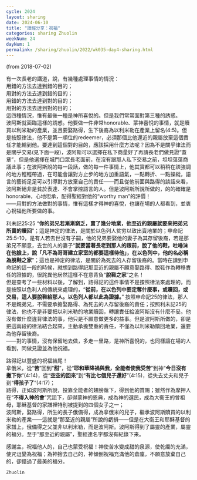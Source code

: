 ```yaml
---
cycle: 2024
layout: sharing
date: 2024-06-10
title: "讀經分享：祝福"
categories: sharing Zhuolin
weekNum: 24
dayNum: 1
permalink: /sharing/zhuolin/2022/wk035-day4-sharing.html
---
```

(from 2018-07-02)

有一次長老的講道，說，有幾種處理事情的情況：    
用錯的方法去達到錯的目的；    
用對的方法去達到錯的目的；    
用錯的方法去達到對的目的；    
用對的方法去達到對的目的；    
這四種情況，惟有最後一種是神所喜悅的。但是我們常常面對第三種的誘惑。    
波阿斯就面臨這樣的誘惑。他要做一件非常honorable、蒙神喜悅的事情，就是贖買以利米勒的產業，並且要娶路得，生下後裔為以利米勒在產業上留名(4:5)。但是按照律法，他不是第一順位的redeemer，必須那個比他還近的親屬放棄這個責任才能輪到他。要達到這個對的目的，應該採用什麼方法呢？因為不是關乎律法而是關乎交易(見下面一段)，波阿斯可以選擇在私下商量好了再請長老們做見證“蓋章”，但是他選擇在城門口眾長老面前，在沒有跟那人私下交易之前，坦坦蕩蕩商議此事；在波阿斯說的每一段話，做的每一件事情上，他其實都可以稍稍在該強調的地方輕輕帶過，在可能會讓對方止步的地方加重語氣，一點轉折、一點操縱，語言的藝術足足可以引導對方放棄自己的責任——而且從他前面與路得的談話來看，波阿斯絕非是貧於表達、不會掌控語言的人。但是波阿斯所說所做的，的的確確是honorable，心地坦承，配得聖經對他的“worthy man”的評價！    
——用對的方法做對的事情，惟有這樣才得神的喜悅，也讓在場的人都看到，並衷心祝福他所要做的事。  

利未記25:25 “**你的弟兄若漸漸窮乏，賣了幾分地業，他至近的親屬就要來把弟兄所賣的贖回**”；這是神定的律法，是關於以色列人贫穷以致出賣地業的；申命記25:5-10，是有人若去世沒有子嗣，他的兄弟要娶他的妻子為其存留後裔，若是那弟兄不願意，去世的人的妻子“**就要當著長老到那人的跟前，脫了他的鞋，吐唾沫在他臉上，說「凡不為哥哥建立家室的都要這樣待他」，在以色列中，他的名必稱為脫鞋之家**”；這也是神定的律法，是關於為死去的人存留後裔的。當時在讀到申命記的這一段的時候，就想到路得記那至近的親屬不願意娶路得、脫鞋作為轉移責任的證據的，很詫異他居然這樣不在意背負“**脫鞋之家**”之名！    
但是查考了一些材料以後，了解到，路得記的這件事情不是按照律法來處理的，而是按照以色利人的傳統來處理的，“**從前，在以色列中要定奪什麼事，或贖回，或交易，這人要脫鞋給那人。以色列人都以此為證據。**” 按照申命記25的律法，那人不是親弟兄，不需要承擔娶路得、為死去的人存留後裔的責任；按照利未記25的律法，他也不是非要把以利米勒的地業贖回，轉讓責任給波阿斯沒有什麼不妥。他沒有做什麼違背律法的事，他只是不願意做更多的益事。但是波阿斯所做的，卻是把這兩段的律法結合起來，主動承擔雙重的責任，不僅為以利米勒贖回地業，還要為他存留後裔。    
——對的事情，沒有保留地去做，多走一里路，是神所喜悅的，也同樣讓在場的人看到，同做見證並為他祝福。  

路得記以豐盛的祝福結尾！    
拿俄米，從“**苦**”回到“**甜**”，從“**耶和華降禍與我，全能者使我受苦**”到神“**今日沒有撇下你**”(4:14)，從“**空空的回來**”到“**有比七個兒子還好**”(4:15)，從失去丈夫和兒子到“**得孩子了**”(4:17)；    
路得，正如波阿斯所說，投靠全能者的翅膀蔭下，得到他的賞賜；雖然作為摩押人在“**不得入神的會**”咒詛下，卻得蒙神的恩典，成為神的選民，成為大衛王的曾祖母，耶穌基督的家譜裡特別被提到的四個女子之一；    
波阿斯，娶路得，所生的長子俄備得，成為拿俄米的兒子，繼承波阿斯贖買的以利米勒的產業——這就是“那至近的親屬”所說的虧損——但是在大衛王和耶穌基督的家譜上，俄備得之父並非以利米勒，而是波阿斯。波阿斯得到了屬靈的產業，屬靈的福分。至于“那至近的親屬”，聖經連名字都沒有紀錄下来。  

感謝主，祝福他人的，自己也蒙受祝福！神使苦水變成甜的泉源，使乾癟的充滿，使咒诅變為祝福；為神捨去自己的，神傾倒祝福充滿他的倉廩，不願意放棄自己的，卻錯過了最美的福分。  

`Zhuolin`  
